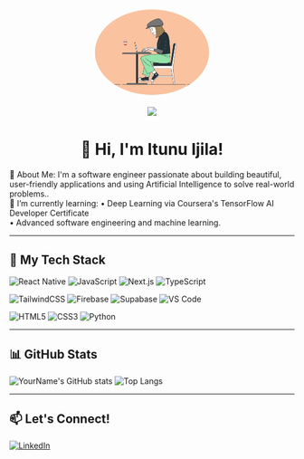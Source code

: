 
 <p align="center">
  <img src="/coding.gif" 
       alt="Itunu's waving animation" 
       width="40%" 
       style="border-radius: 50%; border: 4px solid #fff;" />

</p>

<div align="center">
   <img src = "https://camo.githubusercontent.com/525201e24fcf0d7d87f167b8f972bf33242f0588d8bb426b7df5e2911bcc609a/68747470733a2f2f7777772e616e696d61746564696d616765732e6f72672f646174612f6d656469612f3536322f616e696d617465642d6c696e652d696d6167652d303138342e676966" />
</div>

<h1 align="center">👋 Hi, I'm Itunu Ijila!</h1>
  🚀 About Me: 
I'm a software engineer passionate about building beautiful, user-friendly applications and using Artificial Intelligence to solve real-world problems..   </br>
🌱 I’m currently learning:  
  • Deep Learning via Coursera's TensorFlow AI Developer Certificate  </br> 
  • Advanced software engineering and machine learning.

---

## 🧰 My Tech Stack


![React Native](https://img.shields.io/badge/-React%20Native-20232A?style=flat&logo=react&logoColor=61DAFB)
![JavaScript](https://img.shields.io/badge/-JavaScript-F7DF1E?style=flat&logo=javascript&logoColor=black)
![Next.js](https://img.shields.io/badge/-Next.js-000000?style=flat&logo=next.js)
![TypeScript](https://img.shields.io/badge/-TypeScript-3178C6?style=flat&logo=typescript&logoColor=white)

![TailwindCSS](https://img.shields.io/badge/-TailwindCSS-38B2AC?style=flat&logo=tailwind-css&logoColor=white)
![Firebase](https://img.shields.io/badge/-Firebase-FFCA28?style=flat&logo=firebase&logoColor=black)
![Supabase](https://img.shields.io/badge/-Supabase-3ECF8E?style=flat&logo=supabase&logoColor=white)
![VS Code](https://img.shields.io/badge/-VS%20Code-007ACC?style=flat&logo=visual-studio-code&logoColor=white)


![HTML5](https://img.shields.io/badge/-HTML5-E34F26?style=flat&logo=html5&logoColor=white)
![CSS3](https://img.shields.io/badge/-CSS3-1572B6?style=flat&logo=css3)
![Python](https://img.shields.io/badge/-Python-3776AB?style=flat&logo=python)


---

## 📊 GitHub Stats

![YourName's GitHub stats](https://github-readme-activity-graph.vercel.app/graph?username=Itunuijila&bg_color=141414&color=fffdb8&line=fafaff&point=ff5252&area=true&hide_border=true" )
![Top Langs](https://github-readme-stats.vercel.app/api/top-langs/?username=Itunuijila&layout=compact&theme=radical)


---

## 📫 Let's Connect!
[![LinkedIn](https://img.shields.io/badge/-LinkedIn-blue?style=flat&logo=linkedin)](https://www.linkedin.com/in/itunu-deborah-i-b463b1108/)

